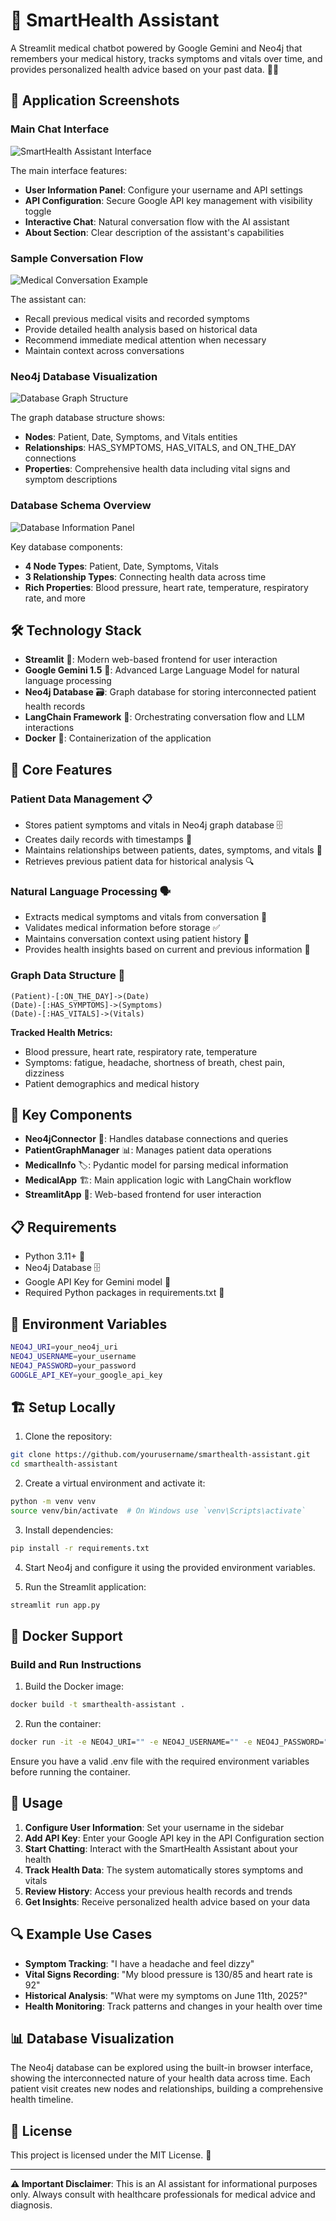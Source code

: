 # 🤖 SmartHealth Assistant

A Streamlit medical chatbot powered by Google Gemini and Neo4j that remembers your medical history, tracks symptoms and vitals over time, and provides personalized health advice based on your past data. 🏥💡

## 📸 Application Screenshots

### Main Chat Interface

![SmartHealth Assistant Interface](screenshots/chat-interface.png)

The main interface features:

- **User Information Panel**: Configure your username and API settings
- **API Configuration**: Secure Google API key management with visibility toggle
- **Interactive Chat**: Natural conversation flow with the AI assistant
- **About Section**: Clear description of the assistant's capabilities

### Sample Conversation Flow

![Medical Conversation Example](screenshots/medical-conversation.png)

The assistant can:

- Recall previous medical visits and recorded symptoms
- Provide detailed health analysis based on historical data
- Recommend immediate medical attention when necessary
- Maintain context across conversations

### Neo4j Database Visualization

![Database Graph Structure](screenshots/neo4j-database.png)

The graph database structure shows:

- **Nodes**: Patient, Date, Symptoms, and Vitals entities
- **Relationships**: HAS_SYMPTOMS, HAS_VITALS, and ON_THE_DAY connections
- **Properties**: Comprehensive health data including vital signs and symptom descriptions

### Database Schema Overview

![Database Information Panel](screenshots/database-schema.png)

Key database components:

- **4 Node Types**: Patient, Date, Symptoms, Vitals
- **3 Relationship Types**: Connecting health data across time
- **Rich Properties**: Blood pressure, heart rate, temperature, respiratory rate, and more

## 🛠️ Technology Stack

- **Streamlit** 🎨: Modern web-based frontend for user interaction
- **Google Gemini 1.5** 🤖: Advanced Large Language Model for natural language processing
- **Neo4j Database** 🗃️: Graph database for storing interconnected patient health records
- **LangChain Framework** 🧩: Orchestrating conversation flow and LLM interactions
- **Docker** 🐳: Containerization of the application

## 🌟 Core Features

### Patient Data Management 📋

- Stores patient symptoms and vitals in Neo4j graph database 🗄️
- Creates daily records with timestamps 📅
- Maintains relationships between patients, dates, symptoms, and vitals 🔗
- Retrieves previous patient data for historical analysis 🔍

### Natural Language Processing 🗣️

- Extracts medical symptoms and vitals from conversation 💬
- Validates medical information before storage ✅
- Maintains conversation context using patient history 📖
- Provides health insights based on current and previous information 🏥

### Graph Data Structure 🧩

```
(Patient)-[:ON_THE_DAY]->(Date)
(Date)-[:HAS_SYMPTOMS]->(Symptoms)
(Date)-[:HAS_VITALS]->(Vitals)
```

**Tracked Health Metrics:**

- Blood pressure, heart rate, respiratory rate, temperature
- Symptoms: fatigue, headache, shortness of breath, chest pain, dizziness
- Patient demographics and medical history

## 🔑 Key Components

- **Neo4jConnector** 🔌: Handles database connections and queries
- **PatientGraphManager** 📊: Manages patient data operations
- **MedicalInfo** 🏷️: Pydantic model for parsing medical information
- **MedicalApp** 🏗️: Main application logic with LangChain workflow
- **StreamlitApp** 🎨: Web-based frontend for user interaction

## 📋 Requirements

- Python 3.11+ 🐍
- Neo4j Database 🗄️
- Google API Key for Gemini model 🔑
- Required Python packages in requirements.txt 📜

## 🔧 Environment Variables

```bash
NEO4J_URI=your_neo4j_uri
NEO4J_USERNAME=your_username
NEO4J_PASSWORD=your_password
GOOGLE_API_KEY=your_google_api_key
```

## 🏗️ Setup Locally

1. Clone the repository:

```bash
git clone https://github.com/yourusername/smarthealth-assistant.git
cd smarthealth-assistant
```

2. Create a virtual environment and activate it:

```bash
python -m venv venv
source venv/bin/activate  # On Windows use `venv\Scripts\activate`
```

3. Install dependencies:

```bash
pip install -r requirements.txt
```

4. Start Neo4j and configure it using the provided environment variables.

5. Run the Streamlit application:

```bash
streamlit run app.py
```

## 🐳 Docker Support

### Build and Run Instructions

1. Build the Docker image:

```bash
docker build -t smarthealth-assistant .
```

2. Run the container:

```bash
docker run -it -e NEO4J_URI="" -e NEO4J_USERNAME="" -e NEO4J_PASSWORD="" -e GOOGLE_API_KEY="" smarthealth-assistant
```

Ensure you have a valid .env file with the required environment variables before running the container.

## 🚀 Usage

1. **Configure User Information**: Set your username in the sidebar
2. **Add API Key**: Enter your Google API key in the API Configuration section
3. **Start Chatting**: Interact with the SmartHealth Assistant about your health
4. **Track Health Data**: The system automatically stores symptoms and vitals
5. **Review History**: Access your previous health records and trends
6. **Get Insights**: Receive personalized health advice based on your data

## 🔍 Example Use Cases

- **Symptom Tracking**: "I have a headache and feel dizzy"
- **Vital Signs Recording**: "My blood pressure is 130/85 and heart rate is 92"
- **Historical Analysis**: "What were my symptoms on June 11th, 2025?"
- **Health Monitoring**: Track patterns and changes in your health over time

## 📊 Database Visualization

The Neo4j database can be explored using the built-in browser interface, showing the interconnected nature of your health data across time. Each patient visit creates new nodes and relationships, building a comprehensive health timeline.

## 📜 License

This project is licensed under the MIT License. 📄

---

**⚠️ Important Disclaimer**: This is an AI assistant for informational purposes only. Always consult with healthcare professionals for medical advice and diagnosis.
